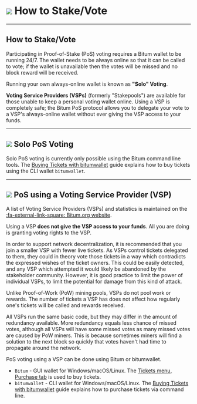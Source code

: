 # <img class="bitum-icon" src="/img/bitum-icons/QuestionTicket.svg" /> How to Stake/Vote

---

## How to Stake/Vote

Participating in Proof-of-Stake (PoS) voting requires a Bitum wallet to be running 24/7. The wallet needs to be always online so that it can be called to vote; if the wallet is unavailable then the votes will be missed and no block reward will be received.

Running your own always-online wallet is known as **"Solo" Voting**.

**Voting Service Providers (VSPs)** (formerly "Stakepools") are available for those unable to keep a personal voting wallet online. Using a VSP is completely safe; the Bitum PoS protocol allows you to delegate your vote to a VSP's always-online wallet without ever giving the VSP access to your funds.

---

## <img class="bitum-icon" src="/img/bitum-icons/Solo.svg" /> Solo PoS Voting

Solo PoS voting is currently only possible using the Bitum command line tools. The [Buying Tickets with bitumwallet](../wallets/cli/bitumwallet-tickets.md) guide explains how to buy tickets using the CLI wallet `bitumwallet`.

---

## <img class="bitum-icon" src="/img/bitum-icons/Servers.svg" /> PoS using a Voting Service Provider (VSP)

A list of Voting Service Providers (VSPs) and statistics is maintained on the
[:fa-external-link-square: Bitum.org website](https://bitum.io/vsp/).

Using a VSP **does not give the VSP access to your funds**. All you are doing is granting voting rights to the VSP.

In order to support network decentralization, it is recommended that you join a smaller VSP with fewer live tickets. As VSPs control tickets delegated to them, they could in theory vote those tickets in a way which contradicts the expressed wishes of the ticket owners. This could be easily detected, and any VSP which attempted it would likely be abandoned by the stakeholder community. However, it is good practice to limit the power of individual VSPs, to limit the potential for damage from this kind of attack.

Unlike Proof-of-Work (PoW) mining pools, VSPs do not pool work or rewards. The number of tickets a VSP has does not affect how regularly one's tickets will be called and rewards received. 

All VSPs run the same basic code, but they may differ in the amount of redundancy available.
More redundancy equals less chance of missed votes, although all VSPs will have some missed votes as many missed votes are caused by PoW miners. This is because sometimes miners will find a solution to the next block so quickly that votes haven't had time to propagate around the network.

PoS voting using a VSP can be done using Bitum or bitumwallet.

- `Bitum` - GUI wallet for Windows/macOS/Linux. The [Tickets menu, Purchase tab](../wallets/bitum/using-bitum.md#tickets) is used to buy tickets.
- `bitumwallet` - CLI wallet for Windows/macOS/Linux. The [Buying Tickets with bitumwallet](../wallets/cli/bitumwallet-tickets.md) guide explains how to purchase tickets via command line.
